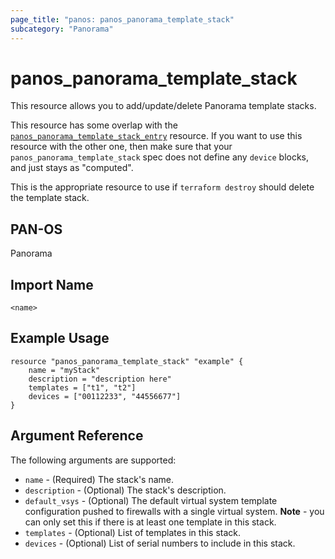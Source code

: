 ```yaml
---
page_title: "panos: panos_panorama_template_stack"
subcategory: "Panorama"
---
```


# panos_panorama_template_stack

This resource allows you to add/update/delete Panorama template stacks.

This resource has some overlap with the
[`panos_panorama_template_stack_entry`](panorama_template_stack_entry.html)
resource.  If you want to use this resource with the other one, then make
sure that your `panos_panorama_template_stack` spec does not define any
`device` blocks, and just stays as "computed".

This is the appropriate resource to use if `terraform destroy` should delete
the template stack.


## PAN-OS

Panorama


## Import Name

```shell
<name>
```


## Example Usage

```hcl
resource "panos_panorama_template_stack" "example" {
    name = "myStack"
    description = "description here"
    templates = ["t1", "t2"]
    devices = ["00112233", "44556677"]
}
```

## Argument Reference

The following arguments are supported:

* `name` - (Required) The stack's name.
* `description` - (Optional) The stack's description.
* `default_vsys` - (Optional) The default virtual system template configuration
  pushed to firewalls with a single virtual system.  **Note** - you can only
  set this if there is at least one template in this stack.
* `templates` - (Optional) List of templates in this stack.
* `devices` - (Optional) List of serial numbers to include in this stack.
